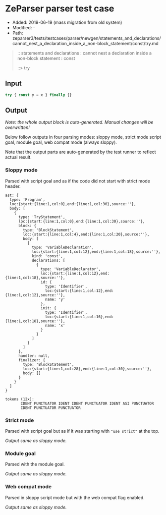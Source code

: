 # ZeParser parser test case

- Added: 2019-06-19 (mass migration from old system)
- Modified: -
- Path: zeparser3/tests/testcases/parser/newgen/statements_and_declarations/cannot_nest_a_declaration_inside_a_non-block_statement/const/try.md

> :: statements and declarations : cannot nest a declaration inside a non-block statement : const
>
> ::> try

## Input

`````js
try { const y = x } finally {}
`````

## Output

_Note: the whole output block is auto-generated. Manual changes will be overwritten!_

Below follow outputs in four parsing modes: sloppy mode, strict mode script goal, module goal, web compat mode (always sloppy).

Note that the output parts are auto-generated by the test runner to reflect actual result.

### Sloppy mode

Parsed with script goal and as if the code did not start with strict mode header.

`````
ast: {
  type: 'Program',
  loc:{start:{line:1,col:0},end:{line:1,col:30},source:''},
  body: [
    {
      type: 'TryStatement',
      loc:{start:{line:1,col:0},end:{line:1,col:30},source:''},
      block: {
        type: 'BlockStatement',
        loc:{start:{line:1,col:4},end:{line:1,col:20},source:''},
        body: [
          {
            type: 'VariableDeclaration',
            loc:{start:{line:1,col:12},end:{line:1,col:18},source:''},
            kind: 'const',
            declarations: [
              {
                type: 'VariableDeclarator',
                loc:{start:{line:1,col:12},end:{line:1,col:18},source:''},
                id: {
                  type: 'Identifier',
                  loc:{start:{line:1,col:12},end:{line:1,col:12},source:''},
                  name: 'y'
                },
                init: {
                  type: 'Identifier',
                  loc:{start:{line:1,col:16},end:{line:1,col:18},source:''},
                  name: 'x'
                }
              }
            ]
          }
        ]
      },
      handler: null,
      finalizer: {
        type: 'BlockStatement',
        loc:{start:{line:1,col:28},end:{line:1,col:30},source:''},
        body: []
      }
    }
  ]
}

tokens (12x):
       IDENT PUNCTUATOR IDENT IDENT PUNCTUATOR IDENT ASI PUNCTUATOR
       IDENT PUNCTUATOR PUNCTUATOR
`````

### Strict mode

Parsed with script goal but as if it was starting with `"use strict"` at the top.

_Output same as sloppy mode._

### Module goal

Parsed with the module goal.

_Output same as sloppy mode._

### Web compat mode

Parsed in sloppy script mode but with the web compat flag enabled.

_Output same as sloppy mode._
